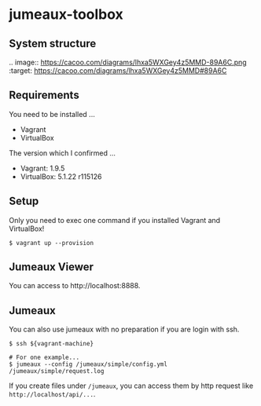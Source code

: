 jumeaux-toolbox
===============

## System structure

.. image:: https://cacoo.com/diagrams/lhxa5WXGey4z5MMD-89A6C.png
    :target: https://cacoo.com/diagrams/lhxa5WXGey4z5MMD#89A6C


## Requirements

You need to be installed ...

* Vagrant
* VirtualBox

The version which I confirmed ...

* Vagrant: 1.9.5
* VirtualBox: 5.1.22 r115126


## Setup

Only you need to exec one command if you installed Vagrant and VirtualBox!

```
$ vagrant up --provision
```


## Jumeaux Viewer

You can access to http://localhost:8888.


## Jumeaux

You can also use jumeaux with no preparation if you are login with ssh.

```
$ ssh ${vagrant-machine}

# For one example...
$ jumeaux --config /jumeaux/simple/config.yml /jumeaux/simple/request.log
```

If you create files under `/jumeaux`, you can access them by http request like `http://localhost/api/...`.

